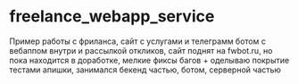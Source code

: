 # freelance_webapp_service
Пример работы с фриланса, сайт с услугами и телеграмм ботом с вебаппом внутри и рассылкой откликов, сайт поднят на fwbot.ru, но пока находится в доработке, мелкие фиксы багов + оделываю покрытие тестами апишки, занимался бекенд частью, ботом, серверной частью
